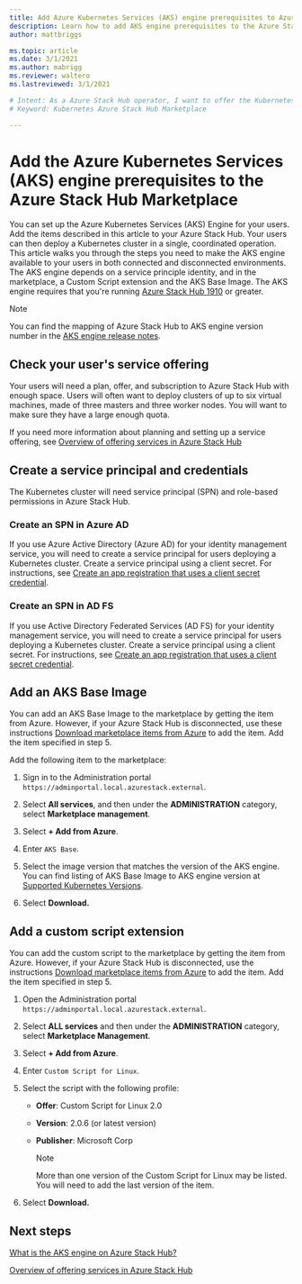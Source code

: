 ```yaml
---
title: Add Azure Kubernetes Services (AKS) engine prerequisites to Azure Stack Hub Marketplace 
description: Learn how to add AKS engine prerequisites to the Azure Stack Hub Marketplace.
author: mattbriggs

ms.topic: article
ms.date: 3/1/2021
ms.author: mabrigg
ms.reviewer: waltero
ms.lastreviewed: 3/1/2021

# Intent: As a Azure Stack Hub operator, I want to offer the Kubernetes so that users can run the AKS engine.
# Keyword: Kubernetes Azure Stack Hub Marketplace

---
```



# Add the Azure Kubernetes Services (AKS) engine prerequisites to the Azure Stack Hub Marketplace

You can set up the Azure Kubernetes Services (AKS) Engine for your users. Add the items described in this article to your Azure Stack Hub. Your users can then deploy a Kubernetes cluster in a single, coordinated operation. This article walks you through the steps you need to make the AKS engine available to your users in both connected and disconnected environments. The AKS engine depends on a service principle identity, and in the marketplace, a Custom Script extension and the AKS Base Image. The AKS engine requires that you're running [Azure Stack Hub 1910](release-notes.md?view=azs-1910&preserve-view=true) or greater.

> [!NOTE]  
> You can find the mapping of Azure Stack Hub to AKS engine version number in the [AKS engine release notes](../user/kubernetes-aks-engine-release-notes.md#aks-engine-and-azure-stack-version-mapping).

## Check your user's service offering

Your users will need a plan, offer, and subscription to Azure Stack Hub with enough space. Users will often want to deploy clusters of up to six virtual machines, made of three masters and three worker nodes. You will want to make sure they have a large enough quota.

If you need more information about planning and setting up a service offering, see [Overview of offering services in Azure Stack Hub](service-plan-offer-subscription-overview.md)

## Create a service principal and credentials

The Kubernetes cluster will need service principal (SPN) and role-based permissions in Azure Stack Hub.

### Create an SPN in Azure AD

If you use Azure Active Directory (Azure AD) for your identity management service, you will need to create a service principal for users deploying a Kubernetes cluster. Create a service principal using a client secret. For instructions, see [Create an app registration that uses a client secret credential](azure-stack-create-service-principals.md#create-app-registration-client-secret-aad).

### Create an SPN in AD FS

If you use Active Directory Federated Services (AD FS) for your identity management service, you will need to create a service principal for users deploying a Kubernetes cluster. Create a service principal using a client secret. For instructions, see [Create an app registration that uses a client secret credential](azure-stack-create-service-principals.md#create-app-registration-client-secret-adfs).

## Add an AKS Base Image

You can add an AKS Base Image to the marketplace by getting the item from Azure. However, if your Azure Stack Hub is disconnected, use these instructions [Download marketplace items from Azure](azure-stack-download-azure-marketplace-item.md?pivots=state-disconnected) to add the item. Add the item specified in step 5.

Add the following item to the marketplace:

1. Sign in to the Administration portal `https://adminportal.local.azurestack.external`.

1. Select **All services**, and then under the **ADMINISTRATION** category, select **Marketplace management**.

1. Select **+ Add from Azure**.

1. Enter `AKS Base`.

1. Select the image version that matches the version of the AKS engine. You can find listing of AKS Base Image to AKS engine version at [Supported Kubernetes Versions](..\user\kubernetes-aks-engine-release-notes.md#aks-engine-and-azure-stack-version-mapping). 

1. Select **Download.**

## Add a custom script extension

You can add the custom script to the marketplace by getting the item from Azure. However, if your Azure Stack Hub is disconnected, use the instructions [Download marketplace items from Azure](azure-stack-download-azure-marketplace-item.md?pivots=state-disconnected) to add the item.  Add the item specified in step 5.

1. Open the Administration portal `https://adminportal.local.azurestack.external`.

1. Select **ALL services** and then under the **ADMINISTRATION** category, select **Marketplace Management**.

1. Select **+ Add from Azure**.

1. Enter `Custom Script for Linux`.

1. Select the script with the following profile:
   - **Offer**: Custom Script for Linux 2.0
   - **Version**: 2.0.6 (or latest version)
   - **Publisher**: Microsoft Corp

     > [!Note]  
     > More than one version of the Custom Script for Linux may be listed. You will need to add the last version of the item.

1. Select **Download.**

## Next steps

[What is the AKS engine on Azure Stack Hub?](../user/azure-stack-kubernetes-aks-engine-overview.md)

[Overview of offering services in Azure Stack Hub](service-plan-offer-subscription-overview.md)